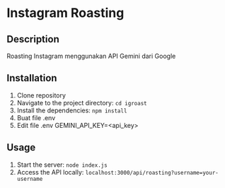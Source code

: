 # Instagram Roasting

## Description

Roasting Instagram menggunakan API Gemini dari Google

## Installation

1. Clone repository
2. Navigate to the project directory: `cd igroast`
3. Install the dependencies: `npm install`
4. Buat file .env
5. Edit file .env GEMINI_API_KEY=<api_key>

## Usage

1. Start the server: `node index.js`
2. Access the API locally: `localhost:3000/api/roasting?username=your-username`
